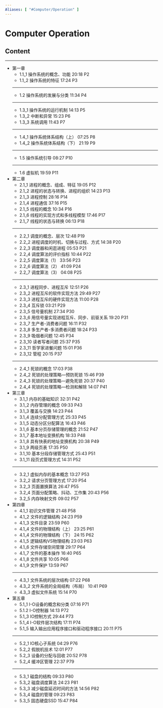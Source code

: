 ```yaml
---
Aliases: [ "#Computer/Operation" ]
---
```

# Computer Operation

## Content
---
- 第一章
	- 1.1_1 操作系统的概念、功能 20:18 P2 
	- 1.1_2 操作系统的特征 17:24 P3 
	- ---
	- 1.2 操作系统的发展与分类 11:34 P4 
	- ---
	- 1.3_1 操作系统的运行机制 14:13 P5 
	- 1.3_2 中断和异常 15:23 P6 
	- 1.3_3 系统调用 11:43 P7 
	- ---
	- 1.4_1 操作系统体系结构（上） 07:25 P8 
	- 1.4_2 操作系统体系结构（下） 21:19 P9 
	- ---
	- 1.5 操作系统引导 08:27 P10 
	- ---
	- 1.6 虚拟机 19:59 P11 
- 第二章
	- 2.1_1 进程的概念、组成、特征 19:05 P12 
	- 2.1_2 进程的状态与转换、进程的组织 14:23 P13 
	- 2.1_3 进程控制 28:16 P14 
	- 2.1_4 进程通信 37:16 P15 
	- 2.1_5 线程的概念 10:34 P16 
	- 2.1_6 线程的实现方式和多线程模型 17:46 P17 
	- 2.1_7 线程的状态与转换 06:13 P18 
	- ---
	- 2.2_1 调度的概念、层次 12:48 P19 
	- 2.2_2 进程调度的时机、切换与过程、方式 14:38 P20 
	- 2.2_3 调度器和闲逛进程 05:53 P21 
	- 2.2_4 调度算法的评价指标 10:44 P22 
	- 2.2_5 调度算法（1） 33:56 P23 
	- 2.2_6 调度算法（2） 41:09 P24 
	- 2.2_7 调度算法（3） 04:08 P25 
	- ---
	- 2.3_1 进程同步、进程互斥 12:51 P26 
	- 2.3_2 进程互斥的软件实现方法 29:49 P27 
	- 2.3_3 进程互斥的硬件实现方法 11:00 P28 
	- 2.3_4 互斥锁 03:21 P29 
	- 2.3_5 信号量机制 27:34 P30 
	- 2.3_6 用信号量实现进程互斥、同步、前驱关系 19:20 P31 
	- 2.3_7 生产者-消费者问题 16:11 P32 
	- 2.3_8 多生产者-多消费者问题 18:24 P33 
	- 2.3_9 吸烟者问题 12:45 P34 
	- 2.3_10 读者写者问题 25:37 P35 
	- 2.3_11 哲学家进餐问题 15:01 P36 
	- 2.3_12 管程 20:15 P37 
	- ---
	- 2.4_1 死锁的概念 17:03 P38 
	- 2.4_2 死锁的处理策略—预防死锁 15:46 P39 
	- 2.4_3 死锁的处理策略—避免死锁 20:37 P40 
	- 2.4_4 死锁的处理策略—检测和解除 14:07 P41 
- 第三章
	- 3.1_1 内存的基础知识 32:31 P42 
	- 3.1_2 内存管理的概念 09:33 P43 
	- 3.1_3 覆盖与交换 14:23 P44 
	- 3.1_4 连续分配管理方式 25:33 P45 
	- 3.1_5 动态分区分配算法 16:43 P46 
	- 3.1_6 基本分页存储管理的概念 21:52 P47 
	- 3.1_7 基本地址变换机构 18:33 P48 
	- 3.1_8 具有快表的地址变换机构 20:38 P49 
	- 3.1_9 两级页表 17:35 P50 
	- 3.1_10 基本分段存储管理方式 25:43 P51 
	- 3.1_11 段页式管理方式 14:31 P52 
	- ---
	- 3.2_1 虚拟内存的基本概念 13:27 P53 
	- 3.2_2 请求分页管理方式 17:20 P54 
	- 3.2_3 页面置换算法 26:47 P55 
	- 3.2_4 页面分配策略、抖动、工作集 20:43 P56 
	- 3.2_5 内存映射文件 09:02 P57 
- 第四章
	- 4.1_1 初识文件管理 21:48 P58 
	- 4.1_2 文件的逻辑结构 24:23 P59 
	- 4.1_3 文件目录 23:59 P60 
	- 4.1_4 文件的物理结构（上） 23:25 P61 
	- 4.1_4 文件的物理结构（下） 24:15 P62 
	- 4.1_5 逻辑结构VS物理结构 23:03 P63 
	- 4.1_6 文件存储空间管理 29:17 P64 
	- 4.1_7 文件的基本操作 16:40 P65 
	- 4.1_8 文件共享 10:05 P66 
	- 4.1_9 文件保护 13:59 P67 
	- ---
	- 4.3_1 文件系统的层次结构 07:22 P68 
	- 4.3_2 文件系统的全局结构（布局） 10:41 P69 
	- 4.3_3 虚拟文件系统 15:14 P70 
- 第五章
	- 5.1_1 I-O设备的概念和分类 07:16 P71 
	- 5.1.2 I-O控制器 14:13 P72 
	- 5.1_3 IO控制方式 29:44 P73 
	- 5.1_4 I-O软件层次结构 17:11 P74 
	- 5.1_5 输入输出应用程序接口和驱动程序接口 20:11 P75 
	- ---
	- 5.2_1 IO核心子系统 04:29 P76 
	- 5.2_2 假脱机技术 12:01 P77 
	- 5.2_3 设备的分配与回收 20:52 P78 
	- 5.2_4 缓冲区管理 22:37 P79 
	- ---
	- 5.3_1 磁盘的结构 09:33 P80 
	- 5.3_2 磁盘调度算法 24:23 P81 
	- 5.3_3 减少磁盘延迟时间的方法 14:56 P82 
	- 5.3_4 磁盘的管理 09:23 P83 
	- 5.3_5 固态硬盘SSD 15:47 P84 
